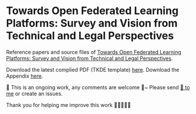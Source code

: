 # Towards Open Federated Learning Platforms: Survey and Vision from Technical and Legal Perspectives
Reference papers and source files of [Towards Open Federated Learning Platforms: Survey and Vision from Technical and Legal Perspectives](https://arxiv.org/abs/2307.02140).

Download the latest complied PDF (TKDE template) [here](https://github.com/morningD/Towards-Open-Federated-Learning-Platforms-Survey/blob/main/TKDE-Tex/MAIN.pdf).
Download the Appendix [here](https://github.com/morningD/Towards-Open-Federated-Learning-Platforms-Survey/blob/main/TKDE-Tex/APPENDIX.pdf).

📌 This is an ongoing work, any comments are welcome 🤗~ Please send [📧 to me](mailto:moming@nus.edu.sg) or create an issues. 

Thank you for helping me improve this work 🙌🏻🙌🏾🙌
